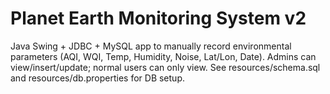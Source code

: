 # Planet Earth Monitoring System v2
Java Swing + JDBC + MySQL app to manually record environmental parameters (AQI, WQI, Temp, Humidity, Noise, Lat/Lon, Date).
Admins can view/insert/update; normal users can only view.
See resources/schema.sql and resources/db.properties for DB setup.
